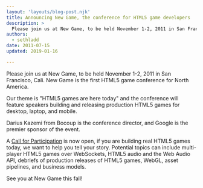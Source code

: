 ```yaml
---
layout: 'layouts/blog-post.njk'
title: Announcing New Game, the conference for HTML5 game developers
description: >
  Please join us at New Game, to be held November 1-2, 2011 in San Francisco, CA. 
authors:
  - sethladd
date: 2011-07-15
updated: 2019-01-16

---
```


Please join us at New Game, to be held November 1-2, 2011 in San Francisco, Cali.  New Game is the first HTML5 game conference for North America.

Our theme is "HTML5 games are here today" and the conference will feature speakers building and releasing production HTML5 games for desktop, laptop, and mobile.

Darius Kazemi from Bocoup is the conference director, and Google is the premier sponsor of the event.

A [Call for Participation](//goo.gl/iWA2J) is now open, if you are building real HTML5 games today, we want to help you tell your story.  Potential topics can include multi-player HTML5 games over WebSockets, HTML5 audio and the Web Audio API, debriefs of production releases of HTML5 games, WebGL, asset pipelines, and business models.

See you at New Game this fall!
